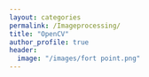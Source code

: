 ```yaml
---
layout: categories
permalink: /Imageprocessing/
title: "OpenCV"
author_profile: true
header:
  image: "/images/fort point.png"
---
```

